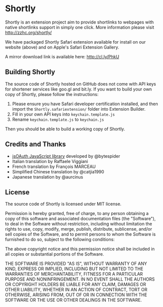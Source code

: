 Shortly
=======

Shortly is an extension project aim to provide shortlinks to webpages with native shortlinks support in simply one click. More information please visit http://zzhc.org/shortly/

We have packaged Shortly Safari extension available for install on our website (above) and on Apple's Safari Extension Gallery.

A mirror download link is available here: <http://cl.ly/PhkU>

Building Shortly
----------------

The source code of Shortly hosted on GitHub does not come with API keys for shortener services like goo.gl and bit.ly. If you want to build your own copy of Shortly, please follow the instructions:

  1. Please ensure you have Safari developer certification installed, and then import the `Shortly.safariextension/` folder into Extension Builder.
  2. Fill in your own API keys into `keychain.template.js`
  3. Rename `keychain.template.js` to `keychain.js`

Then you should be able to build a working copy of Shortly.

Credits and Thanks
------------------
  - [jsOAuth JavaScript library](https://github.com/bytespider/jsOAuth/) developed by @bytespider
  - Italian translation by Raffaele Viggiani
  - French translation by François MARCEAU
  - Simplified Chinese translation by @catjia1990
  - Japanese translation by @aurcinus

License
-------
The source code of Shortly is licensed under MIT license.

Permission is hereby granted, free of charge, to any person obtaining a copy of this software and associated documentation files (the "Software"), to deal in the Software without restriction, including without limitation the rights to use, copy, modify, merge, publish, distribute, sublicense, and/or sell copies of the Software, and to permit persons to whom the Software is furnished to do so, subject to the following conditions:

The above copyright notice and this permission notice shall be included in all copies or substantial portions of the Software.

THE SOFTWARE IS PROVIDED "AS IS", WITHOUT WARRANTY OF ANY KIND, EXPRESS OR IMPLIED, INCLUDING BUT NOT LIMITED TO THE WARRANTIES OF MERCHANTABILITY, FITNESS FOR A PARTICULAR PURPOSE AND NONINFRINGEMENT. IN NO EVENT SHALL THE AUTHORS OR COPYRIGHT HOLDERS BE LIABLE FOR ANY CLAIM, DAMAGES OR OTHER LIABILITY, WHETHER IN AN ACTION OF CONTRACT, TORT OR OTHERWISE, ARISING FROM, OUT OF OR IN CONNECTION WITH THE SOFTWARE OR THE USE OR OTHER DEALINGS IN THE SOFTWARE.
